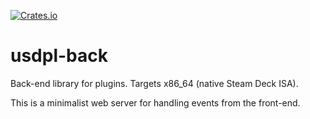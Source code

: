 [![Crates.io](https://img.shields.io/crates/v/usdpl-back?style=flat-square)](https://crates.io/crates/usdpl-back)

# usdpl-back

Back-end library for plugins.
Targets x86_64 (native Steam Deck ISA).

This is a minimalist web server for handling events from the front-end.

